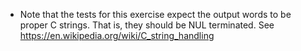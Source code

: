 - Note that the tests for this exercise expect the output words to be proper C strings. That is, they should be NUL terminated. See https://en.wikipedia.org/wiki/C_string_handling